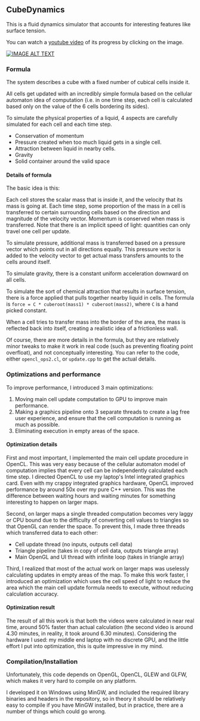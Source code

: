 ## CubeDynamics

This is a fluid dynamics simulator that accounts for interesting features like  surface tension.

You can watch a [youtube video](http://www.youtube.com/watch?v=RqMoEc-gecs) of its progress by clicking on the image.

[![IMAGE ALT TEXT](http://img.youtube.com/vi/RqMoEc-gecs/0.jpg)](http://www.youtube.com/watch?v=RqMoEc-gecs "Gif animation")

### Formula

The system describes a cube with a fixed number of cubical cells inside it.

All cells get updated with an incredibly simple formula based on the cellular automaton idea of computation (i.e. in one time step, each cell is calculated based only on the value of the 6 cells bordering its sides).

To simulate the physical properties of a liquid, 4 aspects are carefully simulated for each cell and each time step.

* Conservation of momentum
* Pressure created when too much liquid gets in a single cell.
* Attraction between liquid in nearby cells.
* Gravity
* Solid container around the valid space

#### Details of formula

The basic idea is this:

Each cell stores the scalar mass that is inside it, and the velocity that its mass is going at. Each time step, some proportion of the mass in a cell is transferred to certain surrounding cells based on the direction and magnitude of the velocity vector. Momentum is conserved when mass is transferred. Note that there is an implicit speed of light: quantities can only travel one cell per update.

To simulate pressure, additional mass is transferred based on a pressure vector which points out in all directions equally. This pressure vector is added to the velocity vector to get actual mass transfers amounts to the cells around itself.

To simulate gravity, there is a constant uniform acceleration downward on all cells.

To simulate the sort of chemical attraction that results in surface tension, there is a force applied that pulls together nearby liquid in cells. The formula is `force = C * cuberoot(mass1) * cuberoot(mass2)`, where `C` is a hand picked constant.

When a cell tries to transfer mass into the border of the area, the mass is reflected back into itself, creating a realistic idea of a frictionless wall.

Of course, there are more details in the formula, but they are relatively minor tweaks to make it work in real code (such as preventing floating point overfloat), and not conceptually interesting. You can refer to the code, either `opencl_ops2.cl`, or `update.cpp` to get the actual details.

### Optimizations and performance

To improve performance, I introduced 3 main optimizations:

1. Moving main cell update computation to GPU to improve main performance.
2. Making a graphics pipeline onto 3 separate threads to create a lag free user experience, and ensure that the cell computation is running as much as possible.
3. Eliminating execution in empty areas of the space.

#### Optimization details

First and most important, I implemented the main cell update procedure in OpenCL. This was very easy because of the cellular automaton model of computation implies that every cell can be independently calculated each time step. I directed OpenCL to use my laptop's Intel integrated graphics card. Even with my crappy integrated graphics hardware, OpenCL improved performance by around 50x over my pure C++ version. This was the difference between waiting hours and waiting minutes for something interesting to happen on larger maps.

Second, on larger maps a single threaded computation becomes very laggy or CPU bound due to the difficulty of converting cell values to triangles so that OpenGL can render the space. To prevent this, I made three threads which transferred data to each other:

* Cell update thread (no inputs, outputs cell data)
* Triangle pipeline (takes in copy of cell data, outputs triangle array)
* Main OpenGL and UI thread with infinite loop (takes in triangle array)

Third, I realized that most of the actual work on larger maps was uselessly calculating updates in empty areas of the map. To make this work faster, I introduced an optimization which uses the cell speed of light to reduce the area which the main cell update formula needs to execute, without reducing calculation accuracy.

#### Optimization result

The result of all this work is that both the videos were calculated in near real time, around 50% faster than actual calculation (the second video is around 4.30 minutes, in reality, it took around 6.30 minutes). Considering the hardware I used: my middle end laptop with no discrete GPU, and the little effort I put into optimization, this is quite impressive in my mind.

### Compilation/Installation

Unfortunately, this code depends on OpenGL, OpenCL, GLEW and GLFW, which makes it very hard to compile on any platform.

I developed it on Windows using MinGW, and included the required library binaries and headers in the repository, so in theory it should be relatively easy to compile if you have MinGW installed, but in practice, there are a number of things which could go wrong.
